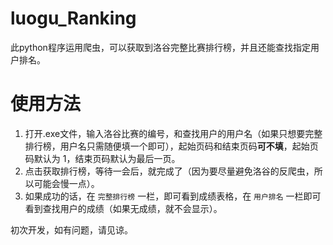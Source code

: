 # luogu_Ranking
此python程序运用爬虫，可以获取到洛谷完整比赛排行榜，并且还能查找指定用户排名。

# 使用方法
1. 打开.exe文件，输入洛谷比赛的编号，和查找用户的用户名（如果只想要完整排行榜，用户名只需随便填一个即可），起始页码和结束页码**可不填**，起始页码默认为 1，结束页码默认为最后一页。
2. 点击获取排行榜，等待一会后，就完成了（因为要尽量避免洛谷的反爬虫，所以可能会慢一点）。
3. 如果成功的话，在 `完整排行榜` 一栏，即可看到成绩表格，在 `用户排名` 一栏即可看到查找用户的成绩（如果无成绩，就不会显示）。

初次开发，如有问题，请见谅。
